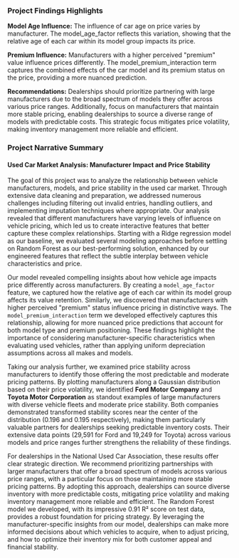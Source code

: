 ### Project Findings Highlights

**Model Age Influence:** The influence of car age on price varies by manufacturer. The model_age_factor reflects this variation, showing that the relative age of each car within its model group impacts its price.

**Premium Influence:** Manufacturers with a higher perceived "premium" value influence prices differently. The model_premium_interaction term captures the combined effects of the car model and its premium status on the price, providing a more nuanced prediction.

**Recommendations:** Dealerships should prioritize partnering with large manufacturers due to the broad spectrum of models they offer across various price ranges. Additionally, focus on manufacturers that maintain more stable pricing, enabling dealerships to source a diverse range of models with predictable costs. This strategic focus mitigates price volatility, making inventory management more reliable and efficient.

### Project Narrative Summary

#### Used Car Market Analysis: Manufacturer Impact and Price Stability

The goal of this project was to analyze the relationship between vehicle manufacturers, models, and price stability in the used car market. Through extensive data cleaning and preparation, we addressed numerous challenges including filtering out invalid entries, handling outliers, and implementing imputation techniques where appropriate. Our analysis revealed that different manufacturers have varying levels of influence on vehicle pricing, which led us to create interactive features that better capture these complex relationships. Starting with a Ridge regression model as our baseline, we evaluated several modeling approaches before settling on Random Forest as our best-performing solution, enhanced by our engineered features that reflect the subtle interplay between vehicle characteristics and price.

Our model revealed compelling insights about how vehicle age impacts price differently across manufacturers. By creating a `model_age_factor` feature, we captured how the relative age of each car within its model group affects its value retention. Similarly, we discovered that manufacturers with higher perceived "premium" status influence pricing in distinctive ways. The `model_premium_interaction` term we developed effectively captures this relationship, allowing for more nuanced price predictions that account for both model type and premium positioning. These findings highlight the importance of considering manufacturer-specific characteristics when evaluating used vehicles, rather than applying uniform depreciation assumptions across all makes and models.

Taking our analysis further, we examined price stability across manufacturers to identify those offering the most predictable and moderate pricing patterns. By plotting manufacturers along a Gaussian distribution based on their price volatility, we identified **Ford Motor Company** and **Toyota Motor Corporation** as standout examples of large manufacturers with diverse vehicle fleets and moderate price stability. Both companies demonstrated transformed stability scores near the center of the distribution (0.196 and 0.195 respectively), making them particularly valuable partners for dealerships seeking predictable inventory costs. Their extensive data points (29,591 for Ford and 19,249 for Toyota) across various models and price ranges further strengthens the reliability of these findings.

For dealerships in the National Used Car Association, these results offer clear strategic direction. We recommend prioritizing partnerships with larger manufacturers that offer a broad spectrum of models across various price ranges, with a particular focus on those maintaining more stable pricing patterns. By adopting this approach, dealerships can source diverse inventory with more predictable costs, mitigating price volatility and making inventory management more reliable and efficient. The Random Forest model we developed, with its impressive 0.91 R² score on test data, provides a robust foundation for pricing strategy. By leveraging the manufacturer-specific insights from our model, dealerships can make more informed decisions about which vehicles to acquire, when to adjust pricing, and how to optimize their inventory mix for both customer appeal and financial stability.

